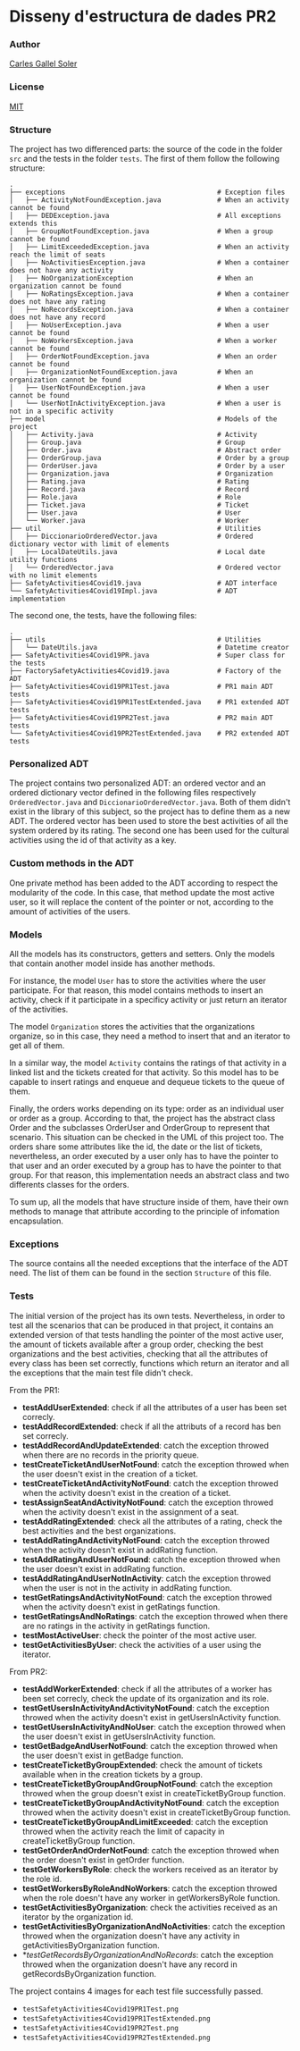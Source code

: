 ﻿# Disseny d'estructura de dades PR2

### Author
[Carles Gallel Soler](http://www.gallel.com/)

### License
[MIT](https://choosealicense.com/licenses/mit/)

### Structure
The project has two differenced parts: the source of the code in the folder `src` and the tests in the folder `tests`. The first of them follow the following structure:

    .
    ├── exceptions										# Exception files
    │   ├── ActivityNotFoundException.java				# When an activity cannot be found
    │   ├── DEDException.java							# All exceptions extends this
    │   ├── GroupNotFoundException.java					# When a group cannot be found
    │   ├── LimitExceededException.java					# When an activity reach the limit of seats
    │   ├── NoActivitiesException.java					# When a container does not have any activity
    │   ├── NoOrganizationException						# When an organization cannot be found
    │   ├── NoRatingsException.java						# When a container does not have any rating
    │   ├── NoRecordsException.java						# When a container does not have any record
    │   ├── NoUserException.java						# When a user cannot be found
    │   ├── NoWorkersException.java						# When a worker cannot be found
    │   ├── OrderNotFoundException.java					# When an order cannot be found
    │   ├── OrganizationNotFoundException.java			# When an organization cannot be found
    │   ├── UserNotFoundException.java					# When a user cannot be found
    │   └── UserNotInActivityException.java				# When a user is not in a specific activity
    ├── model											# Models of the project
    │   ├── Activity.java								# Activity
    │   ├── Group.java									# Group
    │   ├── Order.java									# Abstract order
    │   ├── OrderGroup.java								# Order by a group
    │   ├── OrderUser.java								# Order by a user
    │   ├── Organization.java							# Organization
    │   ├── Rating.java									# Rating
    │   ├── Record.java									# Record
    │   ├── Role.java									# Role
    │   ├── Ticket.java									# Ticket
    │   ├── User.java									# User
    │   └── Worker.java									# Worker
    ├── util											# Utilities
    │   ├── DiccionarioOrderedVector.java				# Ordered dictionary vector with limit of elements
    │   ├── LocalDateUtils.java							# Local date utility functions
    │   └── OrderedVector.java							# Ordered vector with no limit elements
    ├── SafetyActivities4Covid19.java					# ADT interface
    └── SafetyActivities4Covid19Impl.java				# ADT implementation


The second one, the tests, have the following files:

    .
    ├── utils											# Utilities
    │   └── DateUtils.java								# Datetime creator
    ├── SafetyActivities4Covid19PR.java					# Super class for the tests
    ├── FactorySafetyActivities4Covid19.java			# Factory of the ADT
    ├── SafetyActivities4Covid19PR1Test.java			# PR1 main ADT tests
    ├── SafetyActivities4Covid19PR1TestExtended.java	# PR1 extended ADT tests
    ├── SafetyActivities4Covid19PR2Test.java			# PR2 main ADT tests
    └── SafetyActivities4Covid19PR2TestExtended.java	# PR2 extended ADT tests

### Personalized ADT
The project contains two personalized ADT: an ordered vector and an ordered dictionary vector defined in the following files respectively `OrderedVector.java` and `DiccionarioOrderedVector.java`. Both of them didn't exist in the library of this subject, so the project has to define them as a new ADT. The ordered vector has been used to store the best activities of all the system ordered by its rating. The second one has been used for the cultural activities using the id of that activity as a key.

### Custom methods in the ADT
One private method has been added to the ADT according to respect the modularity of the code. In this case, that method update the most active user, so it will replace the content of the pointer or not, according to the amount of activities of the users.

### Models
All the models has its constructors, getters and setters. Only the models that contain another model inside has another methods.

For instance, the model `User` has to store the activities where the user participate. For that reason, this model contains methods to insert an activity, check if it participate in a specificy activity or just return an iterator of the activities.

The model `Organization` stores the activities that the organizations organize, so in this case, they need a method to insert that and an iterator to get all of them.

In a similar way, the model `Activity` contains the ratings of that activity in a linked list and the tickets created for that activity. So this model has to be capable to insert ratings and enqueue and dequeue tickets to the queue of them.

Finally, the orders works depending on its type: order as an individual user or order as a group. According to that, the project has the abstract class Order and the subclasses OrderUser and OrderGroup to represent that scenario. This situation can be checked in the UML of this project too. The orders share some attributes like the id, the date or the list of tickets, nevertheless, an order executed by a user only has to have the pointer to that user and an order executed by a group has to have the pointer to that group. For that reason, this implementation needs an abstract class and two differents classes for the orders.

To sum up, all the models that have structure inside of them, have their own methods to manage that attribute according to the principle of infomation encapsulation.

### Exceptions
The source contains all the needed exceptions that the interface of the ADT need. The list of them can be found in the section `Structure` of this file.

### Tests
The initial version of the project has its own tests. Nevertheless, in order to test all the scenarios that can be produced in that project, it contains an extended version of that tests handling the pointer of the most active user, the amount of tickets available after a group order, checking the best organizations and the best activities, checking that all the attributes of every class has been set correctly, functions which return an iterator and all the exceptions that the main test file didn't check.

From the PR1:
- **testAddUserExtended**: check if all the attributes of a user has been set correcly.
- **testAddRecordExtended**: check if all the attributs of a record has ben set correcly.
- **testAddRecordAndUpdateExtended**: catch the exception throwed when there are no records in the priority queue.
- **testCreateTicketAndUserNotFound**: catch the exception throwed when the user doesn't exist in the creation of a ticket.
- **testCreateTicketAndActivityNotFound**: catch the exception throwed when the activity doesn't exist in the creation of a ticket.
- **testAssignSeatAndActivityNotFound**: catch the exception throwed when the activity doesn't exist in the assignment of a seat.
- **testAddRatingExtended**: check all the attributes of a rating, check the best activities and the best organizations.
- **testAddRatingAndActivityNotFound**: catch the exception throwed when the activity doesn't exist in addRating function.
- **testAddRatingAndUserNotFound**: catch the exception throwed when the user doesn't exist in addRating function.
- **testAddRatingAndUserNotInActivity**: catch the exception throwed when the user is not in the activity in addRating function.
- **testGetRatingsAndActivityNotFound**: catch the exception throwed when the activity doesn't exist in getRatings function.
- **testGetRatingsAndNoRatings**: catch the exception throwed when there are no ratings in the activity in getRatings function.
- **testMostActiveUser**: check the pointer of the most active user.
- **testGetActivitiesByUser**: check the activities of a user using the iterator.

From PR2:
- **testAddWorkerExtended**: check if all the attributes of a worker has been set correcly, check the update of its organization and its role.
- **testGetUsersInActivityAndActivityNotFound**: catch the exception throwed when the activity doesn't exist in getUsersInActivity function.
- **testGetUsersInActivityAndNoUser**: catch the exception throwed when the user doesn't exist in getUsersInActivity function.
- **testGetBadgeAndUserNotFound**: catch the exception throwed when the user doesn't exist in getBadge function.
- **testCreateTicketByGroupExtended**: check the amount of tickets available when in the creation tickets by a group.
- **testCreateTicketByGroupAndGroupNotFound**: catch the exception throwed when the group doesn't exist in createTicketByGroup function.
- **testCreateTicketByGroupAndActivityNotFound**: catch the exception throwed when the activity doesn't exist in createTicketByGroup function.
- **testCreateTicketByGroupAndLimitExceeded**: catch the exception throwed when the activity reach the limit of capacity in createTicketByGroup function.
- **testGetOrderAndOrderNotFound**: catch the exception throwed when the order doesn't exist in getOrder function.
- **testGetWorkersByRole**: check the workers received as an iterator by the role id.
- **testGetWorkersByRoleAndNoWorkers**: catch the exception throwed when the role doesn't have any worker in getWorkersByRole function.
- **testGetActivitiesByOrganization**: check the activities received as an iterator by the organization id.
- **testGetActivitiesByOrganizationAndNoActivities**: catch the exception throwed when the organization doesn't have any activity in getActivitiesByOrganization function.
- **testGetRecordsByOrganizationAndNoRecords*: catch the exception throwed when the organization doesn't have any record in getRecordsByOrganization function.

The project contains 4 images for each test file successfully passed.
- `testSafetyActivities4Covid19PR1Test.png`
- `testSafetyActivities4Covid19PR1TestExtended.png`
- `testSafetyActivities4Covid19PR2Test.png`
- `testSafetyActivities4Covid19PR2TestExtended.png`